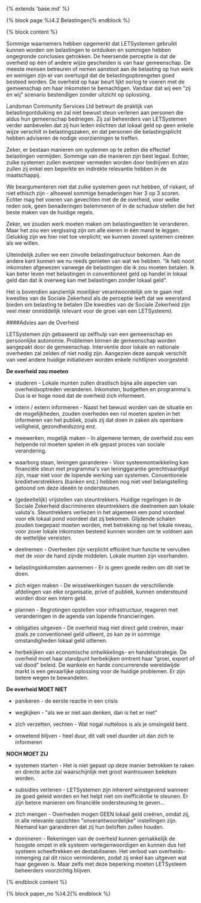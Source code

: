 {% extends 'base.md' %}

{% block page %}4.2 Belastingen{% endblock %}

{% block content %}

Sommige waarnemers hebben opgemerkt dat LETSystemen gebruikt kunnen
worden om belastingen te ontduiken en sommigen hebben ongegronde 
conclusies getrokken. 
De heersende perceptie is dat de overheid op één of andere wijze gescheiden is 
van haar gemeenschap. De meeste mensen betreuren of nemen aanstoot aan de belasting 
op hun werk en weinigen zijn er van overtuigd dat de belastingopbrengsten goed 
besteed worden. De overheid op haar beurt lijkt oorlog te voeren met de gemeenschap 
om haar inkomsten te bemachtigen. Vandaar dat wij een "zij en wij" scenario
bestendigen zonder uitzicht op oplossing.

Landsman Community Services Ltd betreurt de praktijk van belastingontduiking
en zal niet bewust steun verlenen aan personen die aldus hun gemeenschap bedriegen.
Zij zal beheerders van LETSystemen verder aanbevelen dat zij hun leden inlichten 
dat lokaal geld op geen enkele wijze verschilt in belastingszaken, en dat personen
die belastingsplicht hebben adviseren de nodige voorzieningen te treffen.

Zeker, er bestaan manieren om systemen op te zetten die effectief belastingen vermijden.
Sommige van die manieren zijn best legaal. Echter, zulke systemen zullen
evenzeer vermeden worden door bedrijven en alzo zullen zij enkel een beperkte
en indirekte relevantie hebben in de maatschappij.

We beargumenteren niet dat zulke systemen geen nut hebben, of riskant, of niet ethisch
zijn - alhoewel sommige benaderingen hier 3 op 3 scoren. Echter mag het voeren van 
gevechten met de de overheid, voor welke reden ook, geen benaderingen belemmeren 
of in de schaduw stellen die het beste maken van de huidige regels.

Zeker, we zouden werk moeten maken om belastingwetten te veranderen. 
Maar het zou een vergissing zijn om alle eieren in één mand te leggen. 
Gelukkig zijn we hier niet toe verplicht; we kunnen zoveel systemen creëren 
als we willen.

Uiteindelijk zullen we een zinvolle belastingstructuur bekomen. Aan de 
andere kant kunnen we nu reeds genieten van wat we hebben. "Ik heb nooit inkomsten
afgewezen vanwege de belastingen die ik zou moeten betalen. Ik kan beter leven met 
belastingen in conventioneel geld op handel in lokaal geld dan dat ik overweg
kan met belastingen zonder lokaal geld".

Het is bovendien aanzienlijk moeilijker verantwoordelijk om te gaan met kwesties van
de Sociale Zekerheid als de perceptie leeft dat we weerstand bieden om belasting te
betalen (De kwesties van de Sociale Zekerheid zijn veel meer onmiddelijk relevant voor
de groei van een LETSysteem).

####Advies aan de Overheid

LETSystemen zijn gebaseerd op zelfhulp van een gemeenschap en persoonlijke
autonomie.
Problemen binnen de gemeenschap worden aangepakt door de gemeenschap. 
Interventie door lokale en nationale overheden zal zelden of niet nodig zijn.
Aangezien deze aanpak verschilt van veel andere huidige initiatieven worden
enkele richtlijnen voorgesteld:

**De overheid zou moeten**

* studeren - Lokale munten zullen drastisch bijna alle aspecten van 
overheidsoptreden veranderen. Inkomsten, budgetten en programma's. Dus
is er hoge nood dat de overheid zich informeert.

* intern / extern informeren - Naast het bewust worden van de situatie
en de mogelijkheden, zouden overheden een rol moeten spelen in het informeren
van het publiek, zoals zij dat doen in zaken als openbare veiligheid,
gezondheidszorg enz.

* meewerken, mogelijk maken - In algemene termen, de overheid zou een helpende rol
moeten spelen in elk gepast proces van sociale verandering. 

* waarborg staan, leningen garanderen - Voor systeemontwikkeling kan financiële 
steun met programma's van leninggarantie gerechtvaardigd zijn, maar niet voor 
de lopende werking van systemen. Conventionele kredietverstrekkers (banken enz.)
hebben nog niet veel belangstelling getoond om deze ideeën te ondersteunen.

* (gedeeltelijk) vrijstellen van steuntrekkers. Huidige regelingen in de 
Sociale Zekerheid discrimineren steuntrekkers die deelnemen aan lokale valuta's. 
Steuntrekkers verliezen in het algemeen een pond voordeel voor elk lokaal pond 
voordeel dat zij bekomen. Glijdende schalen zouden toegepast moeten 
worden, met betrekking op het lokale niveau, voor zover lokale inkomsten 
besteed kunnen worden om te voldoen aan de wettelijke vereisten.

* deelnemen - Overheden zijn verplicht efficiënt hun functie te vervullen met 
de voor de hand zijnde middelen. Lokale munten zijn voorhanden.

* belastingsinkomsten aannemen - Er is geen goede reden om dit niet te doen.

* zich eigen maken - De wisselwerkingen tussen de verschillende afdelingen van
elke organisatie, privé of publiek, kunnen ondersteund worden door een intern geld.

* plannen - Begrotingen opstellen voor infrastructuur, reageren met veranderingen in 
de agenda van lopende financieringen.

* obligaties uitgeven - De overheid mag niet direct geld creëren, maar zoals
ze conventioneel geld uitleent, zo kan ze in sommige omstandigheden lokaal geld uitlenen.

* herbekijken van economische ontwikkelings- en handelsstrategie. De overheid moet
haar standpunt herbekijken omtrent haar "groei, export of val dood" beleid. 
De wankele en harde concurrerende wereldwijde markt is een gevaarlijke oplossing
voor de huidige problemen. Er zijn betere wegen te bewandelen.

**De overheid MOET NIET**      

* panikeren - de eerste reactie in een crisis

* wegkijken - "als we er niet aan denken, dan is het er niet"

* zich verzetten, vechten - Wat nogal nutteloos is als je omsingeld bent.

* onwetend blijven - heel duur, dit valt veel duurder uit dan zich te informeren

**NOCH MOET ZIJ**   

* systemen starten - Het is niet gepast op deze manier betrokken te raken en directe 
actie zal waarschijnlijk met groot wantrouwen bekeken worden.

* subsidies verlenen - LETSystemen zijn inherent winstgevend wanneer ze goed geleid 
worden en het helpt niet om inefficiëntie te steunen. Er zijn betere manieren om 
financiële ondersteuning te geven...

* zich mengen - Overheden mogen GEEN lokaal geld creëren, omdat zij, in alle 
relevante opzichten "onverantwoordelijke" instellingen zijn. Niemand kan garanderen dat 
zij hun beloften zullen houden.

* domineren - Rekeningen van de overheid kunnen gemakkelijk de hoogste omzet in
elk systeem vertegenwoordigen en kunnen dus het systeem scheeftrekken en destabiliseren.
Het verbod van overheids-inmenging zal dit risico verminderen, zodat zij enkel kan 
uitgeven wat haar gegeven is. Maar zelfs met deze beperking moeten LETSysteem beheerders
voorzichtig blijven.

{% endblock content %}

{% block paper_no %}4.2{% endblock %}

